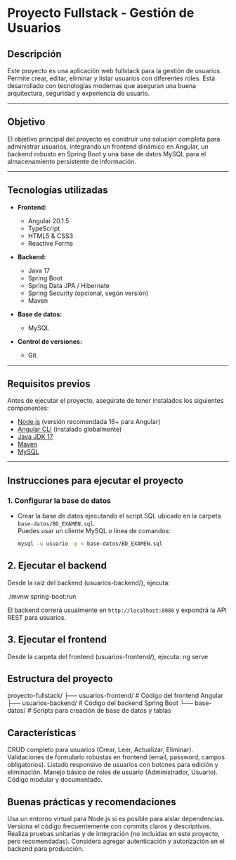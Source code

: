 # Proyecto Fullstack - Gestión de Usuarios

## Descripción

Este proyecto es una aplicación web fullstack para la gestión de usuarios. Permite crear, editar, eliminar y listar usuarios con diferentes roles. Está desarrollado con tecnologías modernas que aseguran una buena arquitectura, seguridad y experiencia de usuario.

---

## Objetivo

El objetivo principal del proyecto es construir una solución completa para administrar usuarios, integrando un frontend dinámico en Angular, un backend robusto en Spring Boot y una base de datos MySQL para el almacenamiento persistente de información.

---

## Tecnologías utilizadas

- **Frontend:**  
  - Angular 20.1.5  
  - TypeScript  
  - HTML5 & CSS3  
  - Reactive Forms  

- **Backend:**  
  - Java 17  
  - Spring Boot  
  - Spring Data JPA / Hibernate  
  - Spring Security (opcional, según versión)  
  - Maven  

- **Base de datos:**  
  - MySQL  

- **Control de versiones:**  
  - Git  

---

## Requisitos previos

Antes de ejecutar el proyecto, asegúrate de tener instalados los siguientes componentes:

- [Node.js](https://nodejs.org/) (versión recomendada 16+ para Angular)
- [Angular CLI](https://angular.io/cli) (instalado globalmente)
- [Java JDK 17](https://adoptium.net/)
- [Maven](https://maven.apache.org/)
- [MySQL](https://www.mysql.com/)

---

## Instrucciones para ejecutar el proyecto

### 1. Configurar la base de datos

- Crear la base de datos ejecutando el script SQL ubicado en la carpeta `base-datos/BD_EXAMEN.sql`.  
  Puedes usar un cliente MySQL o línea de comandos:  

  ```bash
  mysql -u usuario -p < base-datos/BD_EXAMEN.sql

## 2. Ejecutar el backend
Desde la raíz del backend (usuarios-backend/), ejecuta:

./mvnw spring-boot:run

El backend correrá usualmente en `http://localhost:8080` y expondrá la API REST para usuarios.

## 3. Ejecutar el frontend
Desde la carpeta del frontend (usuarios-frontend/), ejecuta:
ng serve

## Estructura del proyecto
proyecto-fullstack/
├── usuarios-frontend/      # Código del frontend Angular
├── usuarios-backend/       # Código del backend Spring Boot
└── base-datos/             # Scripts para creación de base de datos y tablas


## Características
CRUD completo para usuarios (Crear, Leer, Actualizar, Eliminar).
Validaciones de formulario robustas en frontend (email, password, campos obligatorios).
Listado responsivo de usuarios con botones para edición y eliminación.
Manejo básico de roles de usuario (Administrador, Usuario).
Código modular y documentado.

## Buenas prácticas y recomendaciones
Usa un entorno virtual para Node.js si es posible para aislar dependencias.
Versiona el código frecuentemente con commits claros y descriptivos.
Realiza pruebas unitarias y de integración (no incluidas en este proyecto, pero recomendadas).
Considera agregar autenticación y autorización en el backend para producción.

